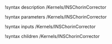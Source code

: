 !syntax description /Kernels/INSChorinCorrector

!syntax parameters /Kernels/INSChorinCorrector

!syntax inputs /Kernels/INSChorinCorrector

!syntax children /Kernels/INSChorinCorrector
